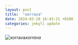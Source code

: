```yaml
---
layout: post
title:  "xorrava"
date: 2024-03-10 16:43:21 +0100
categories: jekyll update
---
```





![xorrava]()*xorrava*&nbsp;



[jekyll-docs]: https://jekyllrb.com/docs/home
[jekyll-gh]:   https://github.com/jekyll/jekyll
[jekyll-talk]: https://talk.jekyllrb.com/
